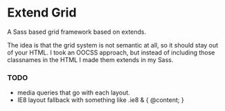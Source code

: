 Extend Grid
==========

A Sass based grid framework based on extends.

The idea is that the grid system is not semantic at all, so it should stay out of your HTML. I took an OOCSS approach, but instead of including those classnames in the HTML I made them extends in my Sass.

### TODO

* media queries that go with each layout.
* IE8 layout fallback with something like .ie8 & { @content; }